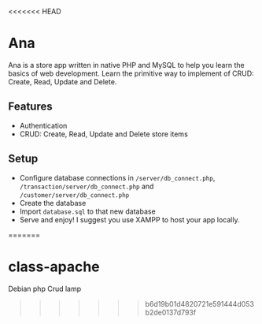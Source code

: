 <<<<<<< HEAD
# Ana

Ana is a store app written in native PHP and MySQL to help you learn the basics of web development. Learn the primitive way to implement of CRUD: Create, Read, Update and Delete.

## Features

* Authentication
* CRUD: Create, Read, Update and Delete store items

## Setup

* Configure database connections in `/server/db_connect.php`, `/transaction/server/db_connect.php` and `/customer/server/db_connect.php`
* Create the database
* Import `database.sql` to that new database
* Serve and enjoy! I suggest you use XAMPP to host your app locally.

=======
# class-apache
Debian php Crud lamp
>>>>>>> b6d19b01d4820721e591444d053b2de0137d793f
